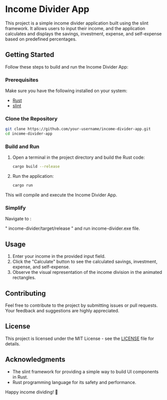 # Income Divider App

This project is a simple income divider application built using the slint framework. It allows users to input their income, and the application calculates and displays the savings, investment, expense, and self-expense based on predefined percentages.

## Getting Started

Follow these steps to build and run the Income Divider App:

### Prerequisites

Make sure you have the following installed on your system:

- [Rust](https://www.rust-lang.org/learn/get-started)
- [slint](https://github.com/slint-ui/slint)

### Clone the Repository

```bash
git clone https://github.com/your-username/income-divider-app.git
cd income-divider-app
```

### Build and Run

1. Open a terminal in the project directory and build the Rust code:

    ```bash
    cargo build --release
    ```

2. Run the application:

    ```bash
    cargo run
    ```

This will compile and execute the Income Divider App.
### Simplify

Navigate to :

   
   " income-divider/target/release " and run income-divider.exe file.



## Usage

1. Enter your income in the provided input field.
2. Click the "Calculate" button to see the calculated savings, investment, expense, and self-expense.
3. Observe the visual representation of the income division in the animated rectangles.

## Contributing

Feel free to contribute to the project by submitting issues or pull requests. Your feedback and suggestions are highly appreciated.

## License

This project is licensed under the MIT License - see the [LICENSE](LICENSE) file for details.

## Acknowledgments

- The slint framework for providing a simple way to build UI components in Rust.
- Rust programming language for its safety and performance.

Happy income dividing! 🎉

